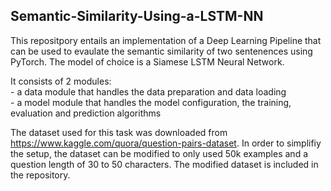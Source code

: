 ## Semantic-Similarity-Using-a-LSTM-NN

This repositpory entails an implementation of a Deep Learning Pipeline that can be used to evaulate the semantic similarity of two sentenences using PyTorch. The model of choice is a Siamese LSTM Neural Network. 

It consists of 2 modules: \
    - a data module that handles the data preparation and data loading  \
    - a model module that handles the model configuration, the training, evaluation and prediction algorithms

The dataset used for this task was downloaded from https://www.kaggle.com/quora/question-pairs-dataset. In order to simplifiy the setup, the dataset can be modified to only used 50k examples and a question length of 30 to 50 characters. The modified dataset is included in the repository. 
